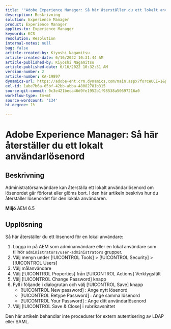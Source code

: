 ```yaml
---
title: '"Adobe Experience Manager: Så här återställer du ett lokalt användarlösenord'
description: Beskrivning
solution: Experience Manager
product: Experience Manager
applies-to: Experience Manager
keywords: KCS
resolution: Resolution
internal-notes: null
bug: false
article-created-by: Kiyoshi Nagamitsu
article-created-date: 6/16/2022 10:31:44 AM
article-published-by: Kiyoshi Nagamitsu
article-published-date: 6/16/2022 10:32:31 AM
version-number: 2
article-number: KA-19897
dynamics-url: https://adobe-ent.crm.dynamics.com/main.aspx?forceUCI=1&pagetype=entityrecord&etn=knowledgearticle&id=d07c5e7f-5fed-ec11-bb3d-000d3a5c4890
exl-id: 1abe7b6a-05bf-42bb-abba-48082781b315
source-git-commit: 0c3e421beca46d9fe1952b1f98538a50697216a0
workflow-type: tm+mt
source-wordcount: '134'
ht-degree: 1%

---
```


# Adobe Experience Manager: Så här återställer du ett lokalt användarlösenord

## Beskrivning


Administratörsanvändare kan återställa ett lokalt användarlösenord om lösenordet går förlorat eller glöms bort.
I den här artikeln beskrivs hur du återställer lösenordet för den lokala användaren.

<b>Miljö</b>
AEM 6.5


## Upplösning


Så här återställer du ett lösenord för en lokal användare:

1. Logga in på AEM som adminanvändare eller en lokal användare som tillhör `administrators/user-administrators` grupper.
2. Välj menyn under [!UICONTROL Tools] > [!UICONTROL Security] > [!UICONTROL Users]
3. Välj målanvändare
4. Välj [!UICONTROL Properties] från [!UICONTROL Actions] Verktygsfält
5. Välj [!UICONTROL Change Password] knapp
6. Fyll i följande i dialogrutan och välj [!UICONTROL Save] knapp
   - [!UICONTROL New password] : Ange nytt lösenord
   - [!UICONTROL Retype Password] : Ange samma lösenord
   - [!UICONTROL Your Password] : Ange ditt användarlösenord
7. Välj [!UICONTROL Save & Close] i rubrikavsnittet

Den här artikeln behandlar inte procedurer för extern autentisering av LDAP eller SAML.
